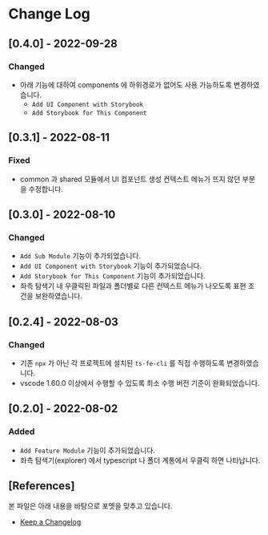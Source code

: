 # Change Log

## [0.4.0] - 2022-09-28
### Changed

- 아래 기능에 대하여 components 에 하위경로가 없어도 사용 가능하도록 변경하였습니다.
  - `Add UI Component with Storybook`
  - `Add Storybook for This Component`

## [0.3.1] - 2022-08-11
### Fixed

- common 과 shared 모듈에서 UI 컴포넌트 생성 컨텍스트 메뉴가 뜨지 않던 부분을 수정합니다.

## [0.3.0] - 2022-08-10
### Changed

- `Add Sub Module` 기능이 추가되었습니다.
- `Add UI Component with Storybook` 기능이 추가되었습니다.
- `Add Storybook for This Component` 기능이 추가되었습니다.
- 좌측 탐색기 내 우클릭된 파일과 폴더별로 다른 컨텍스트 메뉴가 나오도록 표현 조건을 보완하였습니다.

## [0.2.4] - 2022-08-03
### Changed

- 기존 `npx` 가 아닌 각 프로젝트에 설치된 `ts-fe-cli` 를 직접 수행하도록 변경하였습니다.
- vscode 1.60.0 이상에서 수행할 수 있도록 최소 수행 버전 기준이 완화되었습니다.

## [0.2.0] - 2022-08-02
### Added

- `Add Feature Module` 기능이 추가되었습니다.
- 좌측 탐색기(explorer) 에서 typescript 나 폴더 계통에서 우클릭 하면 나타납니다.

## [References]

본 파일은 아래 내용을 바탕으로 포멧을 맞추고 있습니다.

- [Keep a Changelog](http://keepachangelog.com/)